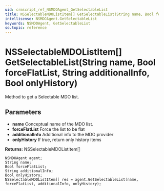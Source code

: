```yaml
---
uid: crmscript_ref_NSMDOAgent_GetSelectableList
title: NSSelectableMDOListItem[] GetSelectableList(String name, Bool forceFlatList, String additionalInfo, Bool onlyHistory)
intellisense: NSMDOAgent.GetSelectableList
keywords: NSMDOAgent, GetSelectableList
so.topic: reference
---
```


# NSSelectableMDOListItem[] GetSelectableList(String name, Bool forceFlatList, String additionalInfo, Bool onlyHistory)

Method to get a Selectable MDO list.

## Parameters

* **name** Conceptual name of the MDO list.
* **forceFlatList** Force the list to be flat
* **additionalInfo** Additional info to the MDO provider
* **onlyHistory** If true, return only history items

**Returns:** NSSelectableMDOListItem[]

```crmscript
NSMDOAgent agent;
String name;
Bool forceFlatList;
String additionalInfo;
Bool onlyHistory;
NSSelectableMDOListItem[] res = agent.GetSelectableList(name, forceFlatList, additionalInfo, onlyHistory);
```

